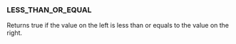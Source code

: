 <!--
This is generated by ESQL's AbstractFunctionTestCase. Do no edit it. See ../README.md for how to regenerate it.
-->

### LESS_THAN_OR_EQUAL
Returns true if the value on the left is less than  or equals to the value on the right.

